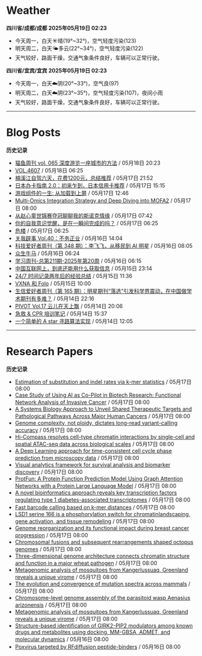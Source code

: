 # Weather
<!--qweather:start-->
**四川省/成都/成都 2025年05月19日 02:23**
- 今天周一，白天☀️晴(19°~32°)，空气轻度污染(123)
- 明天周二，白天🌤️多云(22°~34°)，空气轻度污染(122)
- 天气较好，路面干燥，交通气象条件良好，车辆可以正常行驶。

**四川省/宜宾/宜宾 2025年05月19日 02:23**
- 今天周一，白天☁️阴(20°~33°)，空气良(97)
- 明天周二，白天☁️阴(23°~35°)，空气轻度污染(107)，夜间小雨
- 天气较好，路面干燥，交通气象条件良好，车辆可以正常行驶。
<!--qweather:end-->
---
# Blog Posts
<!--rss-blogs:start-->
**历史记录**
- [猫鱼周刊 vol. 065 深度游览一座城市的方法](https://ameow.xyz/archives/weekly-065) / 05月18日 20:23
- [VOL.4607](http://m.wufazhuce.com/one/4770) / 05月18日 06:25
- [楠溪江自驾六天，花费1200元，总结推荐](https://blog.ops-coffee.cn/r/city-china-zhejiang-wenzhou-yongjia-nanxijiang.html) / 05月17日 21:52
- [日本办卡指南 2.0：初来乍到，日本信用卡推荐](https://song.al/creditcard2) / 05月17日 15:15
- [游戏组件的一生: 从加载到上屏](https://blog.ursb.me/posts/game-engine-renderer/) / 05月17日 12:46
- [Multi-Omics Integration Strategy and Deep Diving into MOFA2](https://divingintogeneticsandgenomics.com/post/multiomics-mofa2/) / 05月17日 08:00
- [从赵心童世锦赛夺冠聊聊我的斯诺克情缘](https://wiki.eryajf.net/pages/a49f60/) / 05月17日 07:42
- [你的自我意识觉醒，是在一瞬间完成的吗？](http://m.wufazhuce.com/question/4367) / 05月17日 06:25
- [危楼](http://m.wufazhuce.com/article/6794) / 05月17日 06:25
- [关我辟事 Vol.40：不务正业](https://blog.douchi.space/spark-joy-digest-2025-5a/) / 05月16日 14:04
- [科技爱好者周刊（第 348 期）：李飞飞，从移民到 AI 明星](http://www.ruanyifeng.com/blog/2025/05/weekly-issue-348.html) / 05月16日 08:05
- [众生牛马](https://www.xiangshitan.com/post/3402.html) / 05月16日 06:24
- [学习周刊-总第211期-2025年第20周](https://wiki.eryajf.net/pages/a0fa42/) / 05月16日 06:15
- [中国互联网上，到底还能用什么获取信息](https://cyp0633.icu/timeline/2025/05/fsou-lawsuit/) / 05月15日 23:14
- [24/7 时间记录两年后的经验总结](https://thirdshire.com/timetracking/) / 05月15日 11:36
- [VXNA 和 Folo](https://anotherdayu.com/2025/6972/) / 05月15日 10:00
- [生信爱好者周刊（第 165 期）：明星期刊“落选”引发科学界震动，在中国做学术期刊有多难？](https://openbiox.github.io/weekly/issue-165/) / 05月14日 22:16
- [PIVOT Vol.17 云儿在天上飘](https://anotherdayu.com/2025/6966/) / 05月14日 20:06
- [急救 & CPR 培训笔记](https://blog.douchi.space/first-aid-training/) / 05月14日 15:37
- [一个简单的 A star 寻路算法实现](https://blog.codingnow.com/2025/05/a_star_pathfinding.html) / 05月14日 12:05
<!--rss-blogs:end-->
---
# Research Papers
<!--rss-papers:start-->
**历史记录**
- [Estimation of substitution and indel rates via k-mer statistics](https://www.biorxiv.org/content/10.1101/2025.05.14.653858v1?rss=1) / 05月17日 08:00
- [Case Study of Using AI as Co-Pilot in Biotech Research: Functional Network Analysis of Invasive Cancer](https://www.biorxiv.org/content/10.1101/2025.05.14.654152v1?rss=1) / 05月17日 08:00
- [A Systems Biology Approach to Unveil Shared Therapeutic Targets and Pathological Pathways Across Major Human Cancers](https://www.biorxiv.org/content/10.1101/2025.05.14.653945v1?rss=1) / 05月17日 08:00
- [Genome complexity, not ploidy, dictates long-read variant-calling accuracy](https://www.biorxiv.org/content/10.1101/2025.05.14.653922v1?rss=1) / 05月17日 08:00
- [Hi-Compass resolves cell-type chromatin interactions by single-cell and spatial ATAC-seq data across biological scales](https://www.biorxiv.org/content/10.1101/2025.05.14.654019v1?rss=1) / 05月17日 08:00
- [A Deep Learning approach for time-consistent cell cycle phase prediction from microscopy data](https://www.biorxiv.org/content/10.1101/2025.05.16.654306v1?rss=1) / 05月17日 08:00
- [Visual analytics framework for survival analysis and biomarker discovery](https://www.biorxiv.org/content/10.1101/2025.05.14.654136v1?rss=1) / 05月17日 08:00
- [ProtFun: A Protein Function Prediction Model Using Graph Attention Networks with a Protein Large Language Model](https://www.biorxiv.org/content/10.1101/2025.05.13.653854v1?rss=1) / 05月17日 08:00
- [A novel bioinformatics approach reveals key transcription factors regulating type 1 diabetes-associated transcriptomes](https://www.biorxiv.org/content/10.1101/2025.05.13.653885v1?rss=1) / 05月17日 08:00
- [Fast barcode calling based on k-mer distances](https://www.biorxiv.org/content/10.1101/2025.05.12.653416v1?rss=1) / 05月17日 08:00
- [LSD1 serine 166 is a phosphorylation switch for chromatinlandscaping, gene activation, and tissue remodeling](https://www.biorxiv.org/content/10.1101/2025.05.14.653937v1?rss=1) / 05月17日 08:00
- [Genome reorganization and its functional impact during breast cancer progression](https://www.biorxiv.org/content/10.1101/2025.05.14.654144v1?rss=1) / 05月17日 08:00
- [Chromosomal fusions and subsequent rearrangements shaped octopus genomes](https://www.biorxiv.org/content/10.1101/2025.05.16.652989v1?rss=1) / 05月17日 08:00
- [Three-dimensional genome architecture connects chromatin structure and function in a major wheat pathogen](https://www.biorxiv.org/content/10.1101/2025.05.13.653796v1?rss=1) / 05月17日 08:00
- [Metagenomic analysis of mosquitoes from Kangerlussuaq, Greenland reveals a unique virome](https://www.nature.com/articles/s41598-025-01086-z) / 05月17日 08:00
- [The evolution and convergence of mutation spectra across mammals](https://www.nature.com/articles/s42003-025-08181-x) / 05月17日 08:00
- [Chromosome-level genome assembly of the parasitoid wasp Aenasius arizonensis](https://www.nature.com/articles/s41597-025-05020-w) / 05月17日 08:00
- [Metagenomic analysis of mosquitoes from Kangerlussuaq, Greenland reveals a unique virome](https://www.nature.com/articles/s41598-025-01086-z) / 05月17日 08:00
- [Structure-based identification of GIRK2-PIP2 modulators among known drugs and metabolites using docking, MM-GBSA, ADMET, and molecular dynamics](https://www.biorxiv.org/content/10.1101/2025.05.13.653795v1?rss=1) / 05月16日 08:00
- [Poxvirus targeted by RFdiffusion peptide-binders](https://www.biorxiv.org/content/10.1101/2025.05.14.654163v1?rss=1) / 05月16日 08:00
<!--rss-papers:end-->

